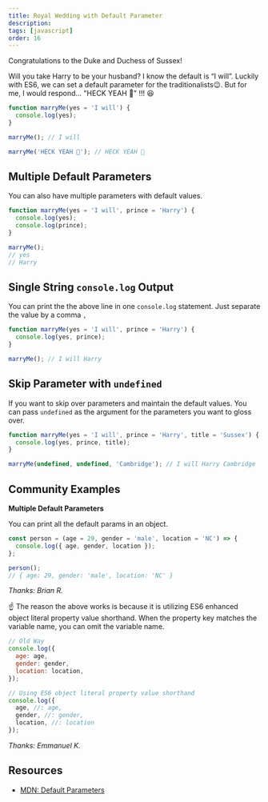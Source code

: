 ```yaml
---
title: Royal Wedding with Default Parameter
description:
tags: [javascript]
order: 16
---
```


Congratulations to the Duke and Duchess of Sussex!

Will you take Harry to be your husband? I know the default is “I will”. Luckily with ES6, we can set a default parameter for the traditionalists😉. But for me, I would respond… "HECK YEAH 💋" !!! 😆

```javascript
function marryMe(yes = 'I will') {
  console.log(yes);
}

marryMe(); // I will

marryMe('HECK YEAH 💋'); // HECK YEAH 💋
```

## Multiple Default Parameters

You can also have multiple parameters with default values.

```javascript
function marryMe(yes = 'I will', prince = 'Harry') {
  console.log(yes);
  console.log(prince);
}

marryMe();
// yes
// Harry
```

## Single String `console.log` Output

You can print the the above line in one `console.log` statement.
Just separate the value by a comma `,`

```javascript
function marryMe(yes = 'I will', prince = 'Harry') {
  console.log(yes, prince);
}

marryMe(); // I will Harry
```

## Skip Parameter with `undefined`

If you want to skip over parameters and maintain the default values. You can pass `undefined` as the argument for the parameters you want to gloss over.

```javascript
function marryMe(yes = 'I will', prince = 'Harry', title = 'Sussex') {
  console.log(yes, prince, title);
}

marryMe(undefined, undefined, 'Cambridge'); // I will Harry Cambridge
```

## Community Examples

**Multiple Default Parameters**

You can print all the default params in an object.

```js
const person = (age = 29, gender = 'male', location = 'NC') => {
  console.log({ age, gender, location });
};

person();
// { age: 29, gender: 'male', location: 'NC' }
```

_Thanks: Brian R._

☝️ The reason the above works is because it is utilizing ES6 enhanced object literal property value shorthand. When the property key matches the variable name, you can omit the variable name.

```javascript
// Old Way
console.log({
  age: age,
  gender: gender,
  location: location,
});

// Using ES6 object literal property value shorthand
console.log({
  age, //: age,
  gender, //: gender,
  location, //: location
});
```

_Thanks: Emmanuel K._

## Resources

- [MDN: Default Parameters](https://developer.mozilla.org/en-US/docs/Web/JavaScript/Reference/Functions/Default_parameters)
